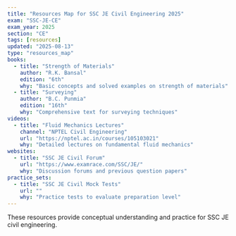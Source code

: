 ```yaml
---
title: "Resources Map for SSC JE Civil Engineering 2025"
exam: "SSC-JE-CE"
exam_year: 2025
section: "CE"
tags: [resources]
updated: "2025-08-13"
type: "resources_map"
books:
  - title: "Strength of Materials"
    author: "R.K. Bansal"
    edition: "6th"
    why: "Basic concepts and solved examples on strength of materials"
  - title: "Surveying"
    author: "B.C. Punmia"
    edition: "16th"
    why: "Comprehensive text for surveying techniques"
videos:
  - title: "Fluid Mechanics Lectures"
    channel: "NPTEL Civil Engineering"
    url: "https://nptel.ac.in/courses/105103021"
    why: "Detailed lectures on fundamental fluid mechanics"
websites:
  - title: "SSC JE Civil Forum"
    url: "https://www.examrace.com/SSC/JE/"
    why: "Discussion forums and previous question papers"
practice_sets:
  - title: "SSC JE Civil Mock Tests"
    url: ""
    why: "Practice tests to evaluate preparation level"
---
```


These resources provide conceptual understanding and practice for SSC JE civil engineering.